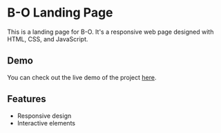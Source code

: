 # B-O Landing Page

This is a landing page for B-O. It's a responsive web page designed with HTML, CSS, and JavaScript.

## Demo

You can check out the live demo of the project [here](https://sasholk.github.io/B-O-landing/).

## Features

- Responsive design
- Interactive elements
